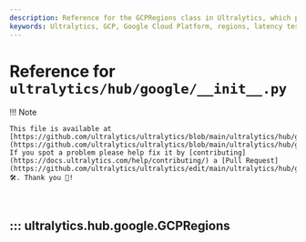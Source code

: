 ```yaml
---
description: Reference for the GCPRegions class in Ultralytics, which provides functionality for testing and analyzing latency across Google Cloud Platform regions.
keywords: Ultralytics, GCP, Google Cloud Platform, regions, latency testing, cloud computing, networking, performance analysis
---
```


# Reference for `ultralytics/hub/google/__init__.py`

!!! Note

    This file is available at [https://github.com/ultralytics/ultralytics/blob/main/ultralytics/hub/google/\_\_init\_\_.py](https://github.com/ultralytics/ultralytics/blob/main/ultralytics/hub/google/__init__.py). If you spot a problem please help fix it by [contributing](https://docs.ultralytics.com/help/contributing/) a [Pull Request](https://github.com/ultralytics/ultralytics/edit/main/ultralytics/hub/google/__init__.py) 🛠️. Thank you 🙏!

<br>

## ::: ultralytics.hub.google.GCPRegions

<br><br>
